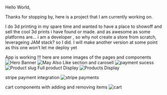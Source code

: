 Hello World, 

Thanks for stopping by, here is a project that I am currently working on.



I do 3d printing in my spare time and wanted to have a place to showoff and sell the cool 3d prints i have found or made.
and as awesome as some platforms are... i am a developer , so why not create a store from scratch, leverageing JAM stack?
so I did.
I will make another version at some point as this one won't let me deploy yet 


App is working !!! here are some images of the pages and components 
![Hero Banner](https://user-images.githubusercontent.com/56238070/205802897-b18fa5c9-4947-4314-a21b-6723c556b7ff.PNG)
![May Also Like section and carosell](https://user-images.githubusercontent.com/56238070/205802903-dd6a6ec7-3e90-4365-bbcc-a395c69afeff.PNG)
![payment sucess](https://user-images.githubusercontent.com/56238070/205802908-2e09699a-fc4a-4a22-8951-2bcc05bf8022.PNG)
![Product  slug](https://user-images.githubusercontent.com/56238070/205802913-63e8b3e6-7566-4d29-972b-014dcb6774f1.PNG)
Full product Display
![Products Display](https://user-images.githubusercontent.com/56238070/205802918-2d9d1f7a-9718-4baf-938a-ea0c37eafead.PNG)

stripe payment integration
![stripe payments](https://user-images.githubusercontent.com/56238070/205802921-009b5a29-d574-44b9-b160-d6ab6f8515a7.PNG)

cart components with adding and removing items 
![cart](https://user-images.githubusercontent.com/56238070/205802925-68473b1f-f62a-4580-887f-46e6d0354ecd.PNG)
